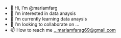 - 👋 Hi, I’m @mariamfarg
- 👀 I’m interested in data anaysis
- 🌱 I’m currently learning  data anaysis
- 💞️ I’m looking to collaborate on ...
- 📫 How to reach me ...mariamfarag69@gmail.com

<!---
mariamfarg/mariamfarg is a ✨ special ✨ repository because its `README.md` (this file) appears on your GitHub profile.
You can click the Preview link to take a look at your changes.
--->
